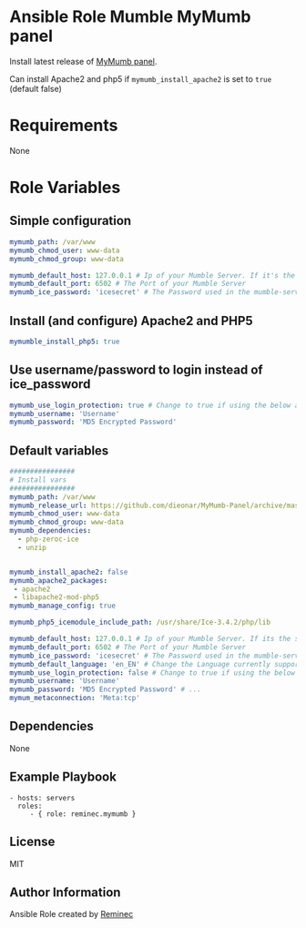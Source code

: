 # Ansible Role Mumble MyMumb panel

Install latest release of [MyMumb panel](https://github.com/dieonar/MyMumb-Panel).

Can install Apache2 and php5 if `mymumb_install_apache2` is set to `true` (default false)

# Requirements

None

# Role Variables

## Simple configuration
```yaml
mymumb_path: /var/www
mymumb_chmod_user: www-data
mymumb_chmod_group: www-data

mymumb_default_host: 127.0.0.1 # Ip of your Mumble Server. If it's the same Server no need to change it.
mymumb_default_port: 6502 # The Port of your Mumble Server
mymumb_ice_password: 'icesecret' # The Password used in the mumble-server.ini
```

## Install (and configure) Apache2 and PHP5
```yaml
mymumble_install_php5: true
```

## Use username/password to login instead of ice_password
```yaml
mymumb_use_login_protection: true # Change to true if using the below and not the ICE Secret
mymumb_username: 'Username'
mymumb_password: 'MD5 Encrypted Password'
```

## Default variables
```yaml
################
# Install vars
################
mymumb_path: /var/www
mymumb_release_url: https://github.com/dieonar/MyMumb-Panel/archive/master.zip
mymumb_chmod_user: www-data
mymumb_chmod_group: www-data
mymumb_dependencies:
  - php-zeroc-ice
  - unzip


mymumb_install_apache2: false
mymumb_apache2_packages:
 - apache2
 - libapache2-mod-php5
mymumb_manage_config: true

mymumb_php5_icemodule_include_path: /usr/share/Ice-3.4.2/php/lib

mymumb_default_host: 127.0.0.1 # Ip of your Mumble Server. If its the same Server no need to change it.
mymumb_default_port: 6502 # The Port of your Mumble Server
mymumb_ice_password: 'icesecret' # The Password used in the mumble-server.ini
mymumb_default_language: 'en_EN' # Change the Language currently supported en_EN fr_FR de_DE
mymumb_use_login_protection: false # Change to true if using the below and not the ICE Secret
mymumb_username: 'Username'
mymumb_password: 'MD5 Encrypted Password' # ...
mymum_metaconnection: 'Meta:tcp'
```

Dependencies
------------

None

Example Playbook
----------------

    - hosts: servers
      roles:
         - { role: reminec.mymumb }

License
-------

MIT

Author Information
------------------

Ansible Role created by [Reminec](https://github.com/reminec)

